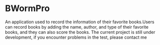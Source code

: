 # BWormPro
An application used to record the information of their favorite books.Users can record books by adding the name, author, and type of their favorite books, and they can also score the books. The current project is still under development, if you encounter problems in the test, please contact me
